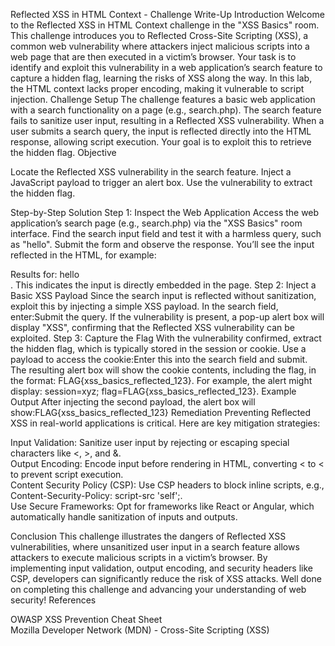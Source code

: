 Reflected XSS in HTML Context - Challenge Write-Up
Introduction
Welcome to the Reflected XSS in HTML Context challenge in the "XSS Basics" room. This challenge introduces you to Reflected Cross-Site Scripting (XSS), a common web vulnerability where attackers inject malicious scripts into a web page that are then executed in a victim’s browser. Your task is to identify and exploit this vulnerability in a web application’s search feature to capture a hidden flag, learning the risks of XSS along the way.
In this lab, the HTML context lacks proper encoding, making it vulnerable to script injection.
Challenge Setup
The challenge features a basic web application with a search functionality on a page (e.g., search.php). The search feature fails to sanitize user input, resulting in a Reflected XSS vulnerability. When a user submits a search query, the input is reflected directly into the HTML response, allowing script execution. Your goal is to exploit this to retrieve the hidden flag.
Objective

Locate the Reflected XSS vulnerability in the search feature.
Inject a JavaScript payload to trigger an alert box.
Use the vulnerability to extract the hidden flag.

Step-by-Step Solution
Step 1: Inspect the Web Application
Access the web application’s search page (e.g., search.php) via the "XSS Basics" room interface. Find the search input field and test it with a harmless query, such as "hello". Submit the form and observe the response. You’ll see the input reflected in the HTML, for example: <div>Results for: hello</div>. This indicates the input is directly embedded in the page.
Step 2: Inject a Basic XSS Payload
Since the search input is reflected without sanitization, exploit this by injecting a simple XSS payload. In the search field, enter:<script>alert('XSS')</script>Submit the query. If the vulnerability is present, a pop-up alert box will display "XSS", confirming that the Reflected XSS vulnerability can be exploited.
Step 3: Capture the Flag
With the vulnerability confirmed, extract the hidden flag, which is typically stored in the session or cookie. Use a payload to access the cookie:<script>alert(document.cookie)</script>Enter this into the search field and submit. The resulting alert box will show the cookie contents, including the flag, in the format: FLAG{xss_basics_reflected_123}. For example, the alert might display: session=xyz; flag=FLAG{xss_basics_reflected_123}.
Example Output
After injecting the second payload, the alert box will show:FLAG{xss_basics_reflected_123}
Remediation
Preventing Reflected XSS in real-world applications is critical. Here are key mitigation strategies:  

Input Validation: Sanitize user input by rejecting or escaping special characters like <, >, and &.  
Output Encoding: Encode input before rendering in HTML, converting < to < to prevent script execution.  
Content Security Policy (CSP): Use CSP headers to block inline scripts, e.g., Content-Security-Policy: script-src 'self';.  
Use Secure Frameworks: Opt for frameworks like React or Angular, which automatically handle sanitization of inputs and outputs.

Conclusion
This challenge illustrates the dangers of Reflected XSS vulnerabilities, where unsanitized user input in a search feature allows attackers to execute malicious scripts in a victim’s browser. By implementing input validation, output encoding, and security headers like CSP, developers can significantly reduce the risk of XSS attacks. Well done on completing this challenge and advancing your understanding of web security!
References

OWASP XSS Prevention Cheat Sheet  
Mozilla Developer Network (MDN) - Cross-Site Scripting (XSS)

